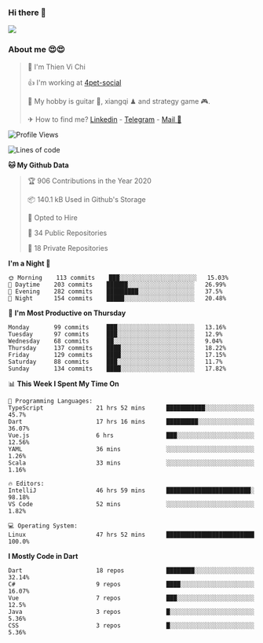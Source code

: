 ### Hi there 👋
![](https://media1.tenor.com/images/9aa4aee77151757a310fcdb4b8fd2a0a/tenor.gif?itemid=12671405)

### About me 😍😍

> 🙎 I'm Thien Vi Chi
> 
> 👍 I'm working at [4pet-social](https://github.com/4pet-social)
>
> 🥞 My hobby is guitar 🎸, xiangqi ♟ and strategy game 🎮.
> 
> ✈ How to find me? [Linkedin](https://www.linkedin.com/in/tvc12/) - [Telegram](https://t.me/yeutham212) - [Mail 📧](mailto:meomeocf98@gmail.com)
> 

<!--START_SECTION:waka-->
![Profile Views](http://img.shields.io/badge/Profile%20Views-5-blue)

![Lines of code](https://img.shields.io/badge/From%20Hello%20World%20I%27ve%20Written-4.2%20million%20lines%20of%20code-blue)

**🐱 My Github Data** 

> 🏆 906 Contributions in the Year 2020
 > 
> 📦 140.1 kB Used in Github's Storage 
 > 
> 💼 Opted to Hire
 > 
> 📜 34 Public Repositories
 > 
> 🔑 18 Private Repositories 

**I'm a Night 🦉** 

```text
🌞 Morning    113 commits    ███░░░░░░░░░░░░░░░░░░░░░░   15.03% 
🌆 Daytime    203 commits    ██████░░░░░░░░░░░░░░░░░░░   26.99% 
🌃 Evening    282 commits    █████████░░░░░░░░░░░░░░░░   37.5% 
🌙 Night      154 commits    █████░░░░░░░░░░░░░░░░░░░░   20.48%

```
📅 **I'm Most Productive on Thursday** 

```text
Monday       99 commits     ███░░░░░░░░░░░░░░░░░░░░░░   13.16% 
Tuesday      97 commits     ███░░░░░░░░░░░░░░░░░░░░░░   12.9% 
Wednesday    68 commits     ██░░░░░░░░░░░░░░░░░░░░░░░   9.04% 
Thursday     137 commits    ████░░░░░░░░░░░░░░░░░░░░░   18.22% 
Friday       129 commits    ████░░░░░░░░░░░░░░░░░░░░░   17.15% 
Saturday     88 commits     ███░░░░░░░░░░░░░░░░░░░░░░   11.7% 
Sunday       134 commits    ████░░░░░░░░░░░░░░░░░░░░░   17.82%

```


📊 **This Week I Spent My Time On** 

```text
💬 Programming Languages: 
TypeScript               21 hrs 52 mins      ███████████░░░░░░░░░░░░░░   45.7% 
Dart                     17 hrs 16 mins      █████████░░░░░░░░░░░░░░░░   36.07% 
Vue.js                   6 hrs               ███░░░░░░░░░░░░░░░░░░░░░░   12.56% 
YAML                     36 mins             ░░░░░░░░░░░░░░░░░░░░░░░░░   1.26% 
Scala                    33 mins             ░░░░░░░░░░░░░░░░░░░░░░░░░   1.16%

🔥 Editors: 
IntelliJ                 46 hrs 59 mins      ████████████████████████░   98.18% 
VS Code                  52 mins             ░░░░░░░░░░░░░░░░░░░░░░░░░   1.82%

💻 Operating System: 
Linux                    47 hrs 52 mins      █████████████████████████   100.0%

```

**I Mostly Code in Dart** 

```text
Dart                     18 repos            ████████░░░░░░░░░░░░░░░░░   32.14% 
C#                       9 repos             ████░░░░░░░░░░░░░░░░░░░░░   16.07% 
Vue                      7 repos             ███░░░░░░░░░░░░░░░░░░░░░░   12.5% 
Java                     3 repos             █░░░░░░░░░░░░░░░░░░░░░░░░   5.36% 
CSS                      3 repos             █░░░░░░░░░░░░░░░░░░░░░░░░   5.36%

```



<!--END_SECTION:waka-->